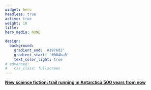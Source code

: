 ```yaml
---
widget: hero
headless: true
active: true
weight: 10
title: 
hero_media: NONE

design:
  background:
    gradient_end: '#1976d2'
    gradient_start: '#004ba0'
    text_color_light: true
# advanced:
#   css_class: fullscreen
---
```

<div class="mb-3"></div>

**[New science fiction: trail running in Antarctica 500 years from now](https://freetrail.com/a-letter-to-the-past/)**

